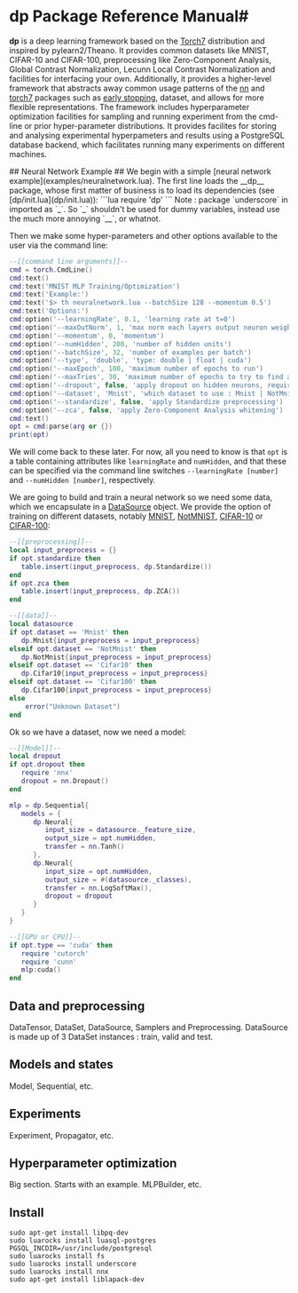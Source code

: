 # dp Package Reference Manual#

__dp__ is a deep learning framework based on the [Torch7](http://torch.ch) distribution and 
inspired by pylearn2/Theano. It provides common datasets like MNIST, CIFAR-10 and CIFAR-100, 
preprocessing like Zero-Component Analysis, Global Contrast Normalization, Lecunn Local Contrast Normalization  and 
facilities for interfacing your own. Additionally, it provides a higher-level framework that 
abstracts away common usage patterns of the [nn](https://github.com/torch/nn/blob/master/README.md) 
and [torch7](https://github.com/torch/torch7/blob/master/README.md) packages such as [early stopping](http://en.wikipedia.org/wiki/Early_stopping), dataset, and allows for more
flexible representations. The framework includes hyperparameter optimization facilities for 
sampling and running experiment from the cmd-line or prior hyper-parameter distributions.
It provides facilites for storing and analysing experimental hyperpameters and results using
a PostgreSQL database backend, which facilitates running many experiments on different machines. 

<a name="NeuralNetworkExample"/>
## Neural Network Example ##
We begin with a simple [neural network example](examples/neuralnetwork.lua). The first line loads 
the __dp__ package, whose first matter of business is to load its dependencies (see [dp/init.lua](dp/init.lua)):
```lua
require 'dp'
```
Note : package `underscore` in imported as `_`. So `_` shouldn't be used for dummy variables, instead 
use the much more annoying `__`, or whatnot. 

Then we make some hyper-parameters and other options available to the user via the command line:
```lua
--[[command line arguments]]--
cmd = torch.CmdLine()
cmd:text()
cmd:text('MNIST MLP Training/Optimization')
cmd:text('Example:')
cmd:text('$> th neuralnetwork.lua --batchSize 128 --momentum 0.5')
cmd:text('Options:')
cmd:option('--learningRate', 0.1, 'learning rate at t=0')
cmd:option('--maxOutNorm', 1, 'max norm each layers output neuron weights')
cmd:option('--momentum', 0, 'momentum')
cmd:option('--numHidden', 200, 'number of hidden units')
cmd:option('--batchSize', 32, 'number of examples per batch')
cmd:option('--type', 'double', 'type: double | float | cuda')
cmd:option('--maxEpoch', 100, 'maximum number of epochs to run')
cmd:option('--maxTries', 30, 'maximum number of epochs to try to find a better local minima for early-stopping')
cmd:option('--dropout', false, 'apply dropout on hidden neurons, requires "nnx" luarock')
cmd:option('--dataset', 'Mnist', 'which dataset to use : Mnist | NotMnist | Cifar10 | Cifar100')
cmd:option('--standardize', false, 'apply Standardize preprocessing')
cmd:option('--zca', false, 'apply Zero-Component Analysis whitening')
cmd:text()
opt = cmd:parse(arg or {})
print(opt)
```
We will come back to these later. For now, all you need to know is that `opt` is a table containing attributes
like `learningRate` and `numHidden`, and that these can be specified via the command line switches 
`--learningRate [number]` and `--numHidden [number]`, respectively. 

We are going to build and train a neural network so we need some data, 
which we encapsulate in a [DataSource](data/datasource.lua)
object. We provide the option of training on different datasets, 
notably [MNIST](data/mnist.lua), [NotMNIST](data/notmnist.lua), 
[CIFAR-10](data/cifar10) or [CIFAR-100](data/cifar100.lua):

```lua
--[[preprocessing]]--
local input_preprocess = {}
if opt.standardize then
   table.insert(input_preprocess, dp.Standardize())
end
if opt.zca then
   table.insert(input_preprocess, dp.ZCA())
end

--[[data]]--
local datasource
if opt.dataset == 'Mnist' then
   dp.Mnist{input_preprocess = input_preprocess}
elseif opt.dataset == 'NotMnist' then
   dp.NotMnist{input_preprocess = input_preprocess}
elseif opt.dataset == 'Cifar10' then
   dp.Cifar10{input_preprocess = input_preprocess}
elseif opt.dataset == 'Cifar100' then
   dp.Cifar100{input_preprocess = input_preprocess}
else
    error("Unknown Dataset")
end
```
Ok so we have a dataset, now we need a model:
```lua
--[[Model]]--
local dropout
if opt.dropout then
   require 'nnx'
   dropout = nn.Dropout()
end

mlp = dp.Sequential{
   models = {
      dp.Neural{
         input_size = datasource._feature_size, 
         output_size = opt.numHidden, 
         transfer = nn.Tanh()
      },
      dp.Neural{
         input_size = opt.numHidden, 
         output_size = #(datasource._classes),
         transfer = nn.LogSoftMax(),
         dropout = dropout
      }
   }
}

--[[GPU or CPU]]--
if opt.type == 'cuda' then
   require 'cutorch'
   require 'cunn'
   mlp:cuda()
end
```



## Data and preprocessing ##
DataTensor, DataSet, DataSource, Samplers and Preprocessing.
DataSource is made up of 3 DataSet instances : train, valid and test.

## Models and states ##
Model, Sequential, etc.

## Experiments ##
Experiment, Propagator, etc.

## Hyperparameter optimization ##
Big section. Starts with an example. MLPBuilder, etc. 

## Install ##
```shell
sudo apt-get install libpq-dev
sudo luarocks install luasql-postgres PGSQL_INCDIR=/usr/include/postgresql
sudo luarocks install fs
sudo luarocks install underscore
sudo luarocks install nnx
sudo apt-get install liblapack-dev
```